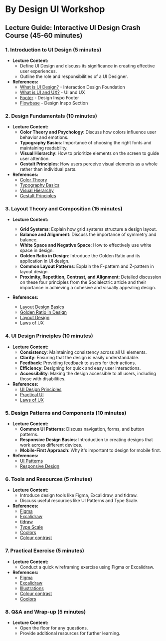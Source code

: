 # By Design UI Workshop

## Lecture Guide: Interactive UI Design Crash Course (45-60 minutes)

### 1. Introduction to UI Design (5 minutes)

- **Lecture Content:**
  - Define UI Design and discuss its significance in creating effective user experiences.
  - Outline the role and responsibilities of a UI Designer.
- **References:**
  - [What is UI Design?](https://www.interaction-design.org/literature/article/what-is-user-interface-design) - Interaction Design Foundation
  - [What is UI and UX?](https://webflow.com/blog/ui-ux-design-tools) - UI and UX
  - [Footer](https://www.footer.design/) - Design Inspo Footer
  - [Flowbase](https://www.flowbase.co/) - Design Inspo Section
  
### 2. Design Fundamentals (10 minutes)

- **Lecture Content:**
  - **Color Theory and Psychology**: Discuss how colors influence user behavior and emotions.
  - **Typography Basics**: Importance of choosing the right fonts and maintaining readability.
  - **Visual Hierarchy**: How to prioritize elements on the screen to guide user attention.
  - **Gestalt Principles**: How users perceive visual elements as a whole rather than individual parts.
- **References:**
  - [Color Theory](https://yesimadesigner.com/design-theory/)
  - [Typography Basics](https://refactoringui.com/)
  - [Visual Hierarchy](https://refactoringui.com/)
  - [Gestalt Principles](https://www.interaction-design.org/literature/article/gestalt-principles)

### 3. Layout Theory and Composition (15 minutes)

- **Lecture Content:**

  - **Grid Systems**: Explain how grid systems structure a design layout.
  - **Balance and Alignment**: Discuss the importance of symmetry and balance.
  - **White Space and Negative Space**: How to effectively use white space in design.
  - **Golden Ratio in Design**: Introduce the Golden Ratio and its application in UI design.
  - **Common Layout Patterns**: Explain the F-pattern and Z-pattern in layout design.
  - **Proximity, Repetition, Contrast, and Alignment**: Detailed discussion on these four principles from the Socialectric article and their importance in achieving a cohesive and visually appealing design.

- **References:**
  - [Layout Design Basics](https://edu.gcfglobal.org/en/beginning-graphic-design/layout-and-composition/1/)
  - [Golden Ratio in Design](https://www.interaction-design.org/literature/article/the-golden-ratio-principles-of-form-and-layout)
  - [Layout Design](https://www.socialectric.com/insights/layout-design-getting-to-know-its-principles-why-is-it-so-important-to-visual-designs)
  - [Laws of UX](https://lawsofux.com/)

### 4. UI Design Principles (10 minutes)

- **Lecture Content:**
  - **Consistency**: Maintaining consistency across all UI elements.
  - **Clarity**: Ensuring that the design is easily understandable.
  - **Feedback**: Providing feedback to users for their actions.
  - **Efficiency**: Designing for quick and easy user interactions.
  - **Accessibility**: Making the design accessible to all users, including those with disabilities.
- **References:**
  - [UI Design Principles](https://refactoringui.com/)
  - [Practical UI](https://www.practical-ui.com/)
  - [Laws of UX](https://lawsofux.com/)

### 5. Design Patterns and Components (10 minutes)

- **Lecture Content:**
  - **Common UI Patterns**: Discuss navigation, forms, and button patterns.
  - **Responsive Design Basics**: Introduction to creating designs that work across different devices.
  - **Mobile-First Approach**: Why it's important to design for mobile first.
- **References:**
  - [UI Patterns](http://ui-patterns.com/patterns)
  - [Responsive Design](https://refactoringui.com/)

### 6. Tools and Resources (5 minutes)

- **Lecture Content:**
  - Introduce design tools like Figma, Excalidraw, and tldraw.
  - Discuss useful resources like UI Patterns and Type Scale.
- **References:**
  - [Figma](https://www.figma.com/)
  - [Excalidraw](https://excalidraw.com/)
  - [tldraw](https://tldraw.dev/)
  - [Type Scale](https://typescale.com/)
  - [Coolors](https://coolors.co/420039-932f6d-e07be0-dcccff-f6f2ff)
  - [Colour contrast](https://colourcontrast.cc/)

### 7. Practical Exercise (5 minutes)

- **Lecture Content:**
  - Conduct a quick wireframing exercise using Figma or Excalidraw.
- **References:**
  - [Figma](https://www.figma.com/)
  - [Excalidraw](https://excalidraw.com/)
  - [Illustrations](toools.design/free-open-source-illustrations)
  - [Colour contrast](https://colourcontrast.cc/)
  - [Coolors](https://coolors.co/420039-932f6d-e07be0-dcccff-f6f2ff)

### 8. Q&A and Wrap-up (5 minutes)

- **Lecture Content:**
  - Open the floor for any questions.
  - Provide additional resources for further learning.
